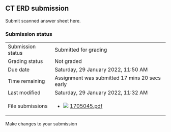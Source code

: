 <h2>CT ERD submission</h2>Submit scanned answer sheet here.

<h3>Submission status</h3><table>
<tbody><tr>
<td>Submission status</td>
<td>Submitted for grading</td>
</tr>
<tr>
<td>Grading status</td>
<td>Not graded</td>
</tr>
<tr>
<td>Due date</td>
<td>Saturday, 29 January 2022, 11:50 AM</td>
</tr>
<tr>
<td>Time remaining</td>
<td>Assignment was submitted 17 mins 20 secs early</td>
</tr>
<tr>
<td>Last modified</td>
<td>Saturday, 29 January 2022, 11:32 AM</td>
</tr>
<tr>
<td>File submissions</td>
<td><ul><li><img src="..%5C..%5C..%5CJanuary%202018%5CCSE101%5CNews%20forum%5CCLASS%20TEST%202%20Marks%5Cfile%5Cpdf.png" /> <a href="file%5C1705045.pdf">1705045.pdf</a> 
</li></ul>

</td>
</tr>

</tbody>
</table>



Make changes to your submission



